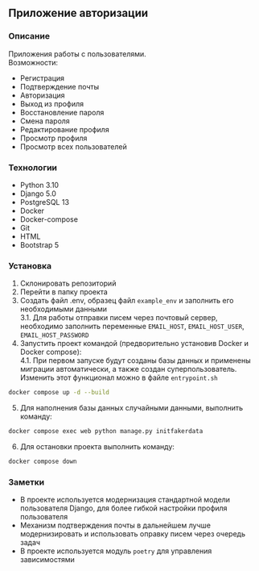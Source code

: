 ## Приложение авторизации
### Описание
Приложения работы с пользователями.  
Возможности:
- Регистрация
- Подтверждение почты
- Авторизация
- Выход из профиля
- Восстановление пароля
- Смена пароля
- Редактирование профиля
- Просмотр профиля
- Просмотр всех пользователей

### Технологии
- Python 3.10
- Django 5.0
- PostgreSQL 13
- Docker
- Docker-compose
- Git
- HTML
- Bootstrap 5

### Установка
1. Склонировать репозиторий
2. Перейти в папку проекта
3. Создать файл .env, образец файл `example_env` и заполнить его необходимыми данными  
3.1. Для работы отправки писем через почтовый сервер, необходимо заполнить переменные `EMAIL_HOST`, `EMAIL_HOST_USER`, `EMAIL_HOST_PASSWORD`
4. Запустить проект командой (предворительно установив Docker и Docker compose):  
4.1. При первом запуске будут созданы базы данных и применены миграции автоматически, а также создан суперпользователь. Изменить этот функционал можно в файле `entrypoint.sh`
```bash
docker compose up -d --build
```
5. Для наполнения базы данных случайными данными, выполнить команду:
```bash
docker compose exec web python manage.py initfakerdata
```
6. Для остановки проекта выполнить команду:
```bash
docker compose down
```

### Заметки
- В проекте используется модернизация стандартной модели пользователя Django, для более гибкой настройки профиля пользователя
- Механизм подтверждения почты в дальнейшем лучше модернизировать и использовать оправку писем через очередь задач
- В проекте используется модуль `poetry` для управления зависимостями